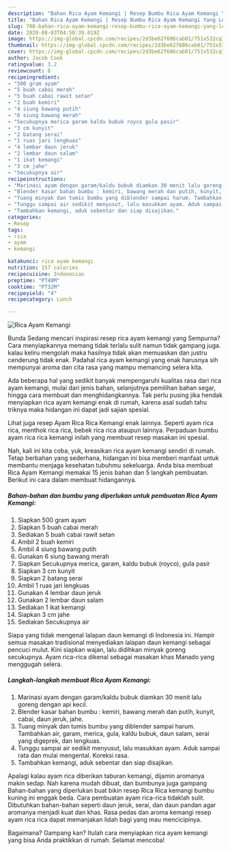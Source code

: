 ```yaml
---
description: "Bahan Rica Ayam Kemangi | Resep Bumbu Rica Ayam Kemangi Yang Lezat"
title: "Bahan Rica Ayam Kemangi | Resep Bumbu Rica Ayam Kemangi Yang Lezat"
slug: 708-bahan-rica-ayam-kemangi-resep-bumbu-rica-ayam-kemangi-yang-lezat
date: 2020-08-03T04:50:39.019Z
image: https://img-global.cpcdn.com/recipes/2d3be62f606cab01/751x532cq70/rica-ayam-kemangi-foto-resep-utama.jpg
thumbnail: https://img-global.cpcdn.com/recipes/2d3be62f606cab01/751x532cq70/rica-ayam-kemangi-foto-resep-utama.jpg
cover: https://img-global.cpcdn.com/recipes/2d3be62f606cab01/751x532cq70/rica-ayam-kemangi-foto-resep-utama.jpg
author: Jacob Cook
ratingvalue: 3.2
reviewcount: 8
recipeingredient:
- "500 gram ayam"
- "5 buah cabai merah"
- "5 buah cabai rawit setan"
- "2 buah kemiri"
- "4 siung bawang putih"
- "6 siung bawang merah"
- "Secukupnya merica garam kaldu bubuk royco gula pasir"
- "3 cm kunyit"
- "2 batang serai"
- "1 ruas jari lengkuas"
- "4 lembar daun jeruk"
- "2 lembar daun salam"
- "1 ikat kemangi"
- "3 cm jahe"
- "Secukupnya air"
recipeinstructions:
- "Marinasi ayam dengan garam/kaldu bubuk diamkan 30 menit lalu goreng dengan api kecil."
- "Blender kasar bahan bumbu : kemiri, bawang merah dan putih, kunyit, cabai, daun jeruk, jahe."
- "Tuang minyak dan tumis bumbu yang diblender sampai harum. Tambahkan air, garam, merica, gula, kaldu bubuk, daun salam, serai yang digeprek, dan lengkuas."
- "Tunggu sampai air sedikit menyusut, lalu masukkan ayam. Aduk sampai rata dan mulai mengental. Koreksi rasa."
- "Tambahkan kemangi, aduk sebentar dan siap disajikan."
categories:
- Resep
tags:
- rica
- ayam
- kemangi

katakunci: rica ayam kemangi 
nutrition: 157 calories
recipecuisine: Indonesian
preptime: "PT40M"
cooktime: "PT32M"
recipeyield: "4"
recipecategory: Lunch

---
```



![Rica Ayam Kemangi](https://img-global.cpcdn.com/recipes/2d3be62f606cab01/751x532cq70/rica-ayam-kemangi-foto-resep-utama.jpg)

Bunda Sedang mencari inspirasi resep rica ayam kemangi yang Sempurna? Cara menyiapkannya memang tidak terlalu sulit namun tidak gampang juga. kalau keliru mengolah maka hasilnya tidak akan memuaskan dan justru cenderung tidak enak. Padahal rica ayam kemangi yang enak harusnya sih mempunyai aroma dan cita rasa yang mampu memancing selera kita.

Ada beberapa hal yang sedikit banyak mempengaruhi kualitas rasa dari rica ayam kemangi, mulai dari jenis bahan, selanjutnya pemilihan bahan segar, hingga cara membuat dan menghidangkannya. Tak perlu pusing jika hendak menyiapkan rica ayam kemangi enak di rumah, karena asal sudah tahu triknya maka hidangan ini dapat jadi sajian spesial.

Lihat juga resep Ayam Rica Rica Kemangi enak lainnya. Seperti ayam rica rica, menthok rica rica, bebek rica rica ataupun lainnya. Perpaduan bumbu ayam rica rica kemangi inilah yang membuat resep masakan ini spesial.


Nah, kali ini kita coba, yuk, kreasikan rica ayam kemangi sendiri di rumah. Tetap berbahan yang sederhana, hidangan ini bisa memberi manfaat untuk membantu menjaga kesehatan tubuhmu sekeluarga. Anda bisa membuat Rica Ayam Kemangi memakai 15 jenis bahan dan 5 langkah pembuatan. Berikut ini cara dalam membuat hidangannya.

<!--inarticleads1-->

##### Bahan-bahan dan bumbu yang diperlukan untuk pembuatan Rica Ayam Kemangi:

1. Siapkan 500 gram ayam
1. Siapkan 5 buah cabai merah
1. Sediakan 5 buah cabai rawit setan
1. Ambil 2 buah kemiri
1. Ambil 4 siung bawang putih
1. Gunakan 6 siung bawang merah
1. Siapkan Secukupnya merica, garam, kaldu bubuk (royco), gula pasir
1. Siapkan 3 cm kunyit
1. Siapkan 2 batang serai
1. Ambil 1 ruas jari lengkuas
1. Gunakan 4 lembar daun jeruk
1. Gunakan 2 lembar daun salam
1. Sediakan 1 ikat kemangi
1. Siapkan 3 cm jahe
1. Sediakan Secukupnya air


Siapa yang tidak mengenal lalapan daun kemangi di Indonesia ini. Hampir semua masakan tradisional menyediakan lalapan daun kemangi sebagai pencuci mulut. Kini siapkan wajan, lalu didihkan minyak goreng secukupnya. Ayam rica-rica dikenal sebagai masakan khas Manado yang menggugah selera. 

<!--inarticleads2-->

##### Langkah-langkah membuat Rica Ayam Kemangi:

1. Marinasi ayam dengan garam/kaldu bubuk diamkan 30 menit lalu goreng dengan api kecil.
1. Blender kasar bahan bumbu : kemiri, bawang merah dan putih, kunyit, cabai, daun jeruk, jahe.
1. Tuang minyak dan tumis bumbu yang diblender sampai harum. Tambahkan air, garam, merica, gula, kaldu bubuk, daun salam, serai yang digeprek, dan lengkuas.
1. Tunggu sampai air sedikit menyusut, lalu masukkan ayam. Aduk sampai rata dan mulai mengental. Koreksi rasa.
1. Tambahkan kemangi, aduk sebentar dan siap disajikan.


Apalagi kalau ayam rica diberikan taburan kemangi, dijamin aromanya makin sedap. Nah karena mudah dibuat, dan bumbunya juga gampang Bahan-bahan yang diperlukan buat bikin resep Rica Rica kemangi bumbu kuning ini enggak beda. Cara pembuatan ayam rica-rica tidaklah sulit. Dibutuhkan bahan-bahan seperti daun jeruk, serai, dan daun pandan agar aromanya menjadi kuat dan khas. Rasa pedas dan aroma kemangi resep ayam rica rica dapat memanjakan lidah bagi yang mau mencicipinya. 

Bagaimana? Gampang kan? Itulah cara menyiapkan rica ayam kemangi yang bisa Anda praktikkan di rumah. Selamat mencoba!
